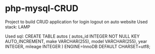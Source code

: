# php-mysql-CRUD

Project to build CRUD application for login logout on auto website
Used stack: LAMP

Used sql:
    CREATE TABLE autos (
        autos_id INTEGER NOT NULL KEY AUTO_INCREMENT,
        make VARCHAR(255),
        model VARCHAR(255),
        year INTEGER,
        mileage INTEGER
) ENGINE=InnoDB DEFAULT CHARSET=utf8;
